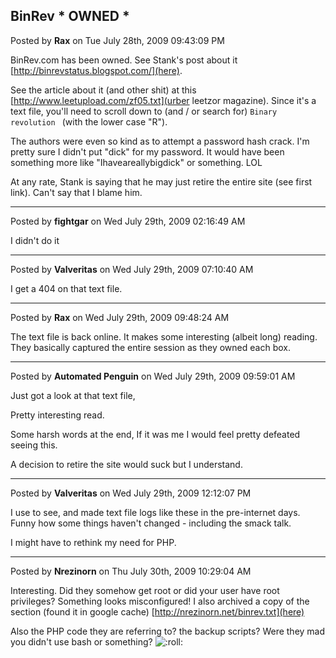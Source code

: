 ## BinRev  * OWNED *
Posted by **Rax** on Tue July 28th, 2009 09:43:09 PM

BinRev.com has been owned.  See Stank's post about it [http://binrevstatus.blogspot.com/](here).

See the article about it (and other shit) at this [http://www.leetupload.com/zf05.txt](urber leetzor magazine).  Since it's a text file, you'll need to scroll down to (and / or search for) ```Binary revolution ``` (with the lower case "R").

The authors were even so kind as to attempt a password hash crack.  I'm pretty sure I didn't put "dick" for my password. It would have been something more like "Ihaveareallybigdick" or something. LOL

At any rate, Stank is saying that he may just retire the entire site (see first link). Can't say that I blame him.

--------------------------------------------------------------------------------

Posted by **fightgar** on Wed July 29th, 2009 02:16:49 AM

I didn't do it

--------------------------------------------------------------------------------

Posted by **Valveritas** on Wed July 29th, 2009 07:10:40 AM

I get a 404 on that text file.

--------------------------------------------------------------------------------

Posted by **Rax** on Wed July 29th, 2009 09:48:24 AM

The text file is back online.  It makes some interesting (albeit long) reading. They basically captured the entire session as they owned each box.

--------------------------------------------------------------------------------

Posted by **Automated Penguin** on Wed July 29th, 2009 09:59:01 AM

Just got a look at that text file,

Pretty interesting read.

Some harsh words at the end, If it was me I would feel pretty defeated seeing this.

A decision to retire the site would suck but I understand.

--------------------------------------------------------------------------------

Posted by **Valveritas** on Wed July 29th, 2009 12:12:07 PM

I use to see, and made text file logs like these in the pre-internet days.  Funny how some things haven't changed - including the smack talk.

I might have to rethink my need for PHP.

--------------------------------------------------------------------------------

Posted by **Nrezinorn** on Thu July 30th, 2009 10:29:04 AM

Interesting.
Did they somehow get root or did your user have root privileges?   Something looks misconfigured!
I also archived a copy of the section (found it in google cache)  [http://nrezinorn.net/binrev.txt](here)

Also the PHP code they are referring to?  the backup scripts?  Were they mad you didn't use bash or something?   <!-- s:roll: --><img src="{SMILIES_PATH}/icon_rolleyes.gif" alt=":roll:" title="Rolling Eyes" /><!-- s:roll: -->
